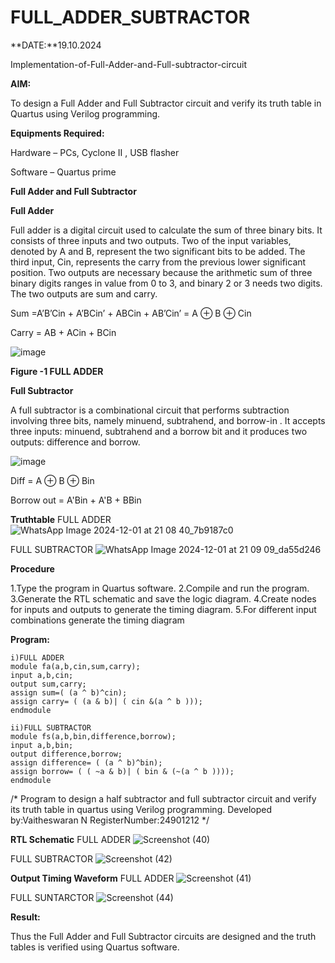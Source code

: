 # FULL_ADDER_SUBTRACTOR

**DATE:**19.10.2024

Implementation-of-Full-Adder-and-Full-subtractor-circuit

**AIM:**

To design a Full Adder and Full Subtractor circuit and verify its truth table in Quartus using Verilog programming.

**Equipments Required:**

Hardware – PCs, Cyclone II , USB flasher

Software – Quartus prime

**Full Adder and Full Subtractor**

**Full Adder**

Full adder is a digital circuit used to calculate the sum of three binary bits. It consists of three inputs and two outputs. Two of the input variables, denoted by A and B, represent the two significant bits to be added. The third input, Cin, represents the carry from the previous lower significant position. Two outputs are necessary because the arithmetic sum of three binary digits ranges in value from 0 to 3, and binary 2 or 3 needs two digits. The two outputs are sum and carry.

Sum =A’B’Cin + A’BCin’ + ABCin + AB’Cin’ = A ⊕ B ⊕ Cin 

Carry = AB + ACin + BCin

![image](https://github.com/naavaneetha/FULL_ADDER_SUBTRACTOR/assets/154305477/0f30ba51-5ffb-4198-845f-18e054f675e7)

**Figure -1 FULL ADDER**

**Full Subtractor**

A full subtractor is a combinational circuit that performs subtraction involving three bits, namely minuend, subtrahend, and borrow-in . It accepts three inputs: minuend, subtrahend and a borrow bit and it produces two outputs: difference and borrow.

![image](https://github.com/naavaneetha/FULL_ADDER_SUBTRACTOR/assets/154305477/02b24f51-ab51-4304-9ad6-7b81ffc1ead5)

Diff = A ⊕ B ⊕ Bin 

Borrow out = A'Bin + A'B + BBin

**Truthtable**
FULL ADDER
 ![WhatsApp Image 2024-12-01 at 21 08 40_7b9187c0](https://github.com/user-attachments/assets/a6bd6077-5b2f-4c5d-98ac-485a0d32d528)

FULL SUBTRACTOR
![WhatsApp Image 2024-12-01 at 21 09 09_da55d246](https://github.com/user-attachments/assets/c700f021-e3ee-439c-931e-a00305d14d98)


**Procedure**

1.Type the program in Quartus software.
2.Compile and run the program.
3.Generate the RTL schematic and save the logic diagram.
4.Create nodes for inputs and outputs to generate the timing diagram.
5.For different input combinations generate the timing diagram

**Program:**
```
i)FULL ADDER 
module fa(a,b,cin,sum,carry); 
input a,b,cin; 
output sum,carry; 
assign sum=( (a ^ b)^cin); 
assign carry= ( (a & b)| ( cin &(a ^ b ))); 
endmodule
```
```
ii)FULL SUBTRACTOR 
module fs(a,b,bin,difference,borrow); 
input a,b,bin; 
output difference,borrow; 
assign difference= ( (a ^ b)^bin); 
assign borrow= ( ( ~a & b)| ( bin & (~(a ^ b )))); 
endmodule
```


/* Program to design a half subtractor and full subtractor circuit and verify its truth table in quartus using Verilog programming. Developed by:Vaitheswaran N RegisterNumber:24901212
*/

**RTL Schematic**
FULL ADDER
![Screenshot (40)](https://github.com/user-attachments/assets/7a295def-051d-4252-b6e5-665e8cd65e48)

FULL SUBTRACTOR
![Screenshot (42)](https://github.com/user-attachments/assets/aeb6eeb4-c672-4814-b779-6e01bf341e37)


**Output Timing Waveform**
FULL ADDER
![Screenshot (41)](https://github.com/user-attachments/assets/be139cfd-b283-4fcf-b5b7-95208d9c6411)

FULL SUNTARCTOR
![Screenshot (44)](https://github.com/user-attachments/assets/08663c8d-3f7e-4dab-83fe-d14b39233e26)


**Result:**

Thus the Full Adder and Full Subtractor circuits are designed and the truth tables is verified using Quartus software.



